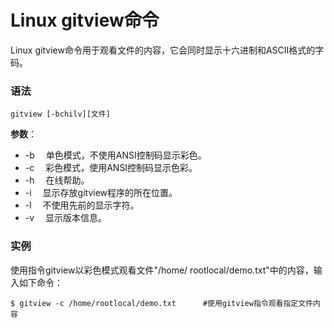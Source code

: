 
# Linux gitview命令



Linux gitview命令用于观看文件的内容，它会同时显示十六进制和ASCII格式的字码。

### 语法

```
gitview [-bchilv][文件]
```

**参数**：

*   -b 　单色模式，不使用ANSI控制码显示彩色。
*   -c 　彩色模式，使用ANSI控制码显示色彩。
*   -h 　在线帮助。
*   -i 　显示存放gitview程序的所在位置。
*   -l 　不使用先前的显示字符。
*   -v 　显示版本信息。

### 实例

使用指令gitview以彩色模式观看文件"/home/ rootlocal/demo.txt"中的内容，输入如下命令：

```
$ gitview -c /home/rootlocal/demo.txt      #使用gitview指令观看指定文件内容

```



